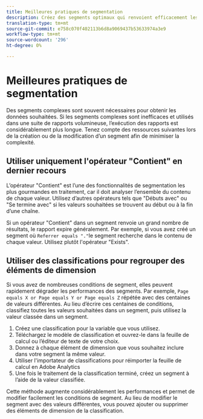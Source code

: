 ```yaml
---
title: Meilleures pratiques de segmentation
description: Créez des segments optimaux qui renvoient efficacement les données.
translation-type: tm+mt
source-git-commit: e758c070f402113b6d8a9069437b53633974a3e9
workflow-type: tm+mt
source-wordcount: '296'
ht-degree: 0%

---
```



# Meilleures pratiques de segmentation

Des segments complexes sont souvent nécessaires pour obtenir les données souhaitées. Si les segments complexes sont inefficaces et utilisés dans une suite de rapports volumineuse, l’exécution des rapports est considérablement plus longue. Tenez compte des ressources suivantes lors de la création ou de la modification d’un segment afin de minimiser la complexité.

## Utiliser uniquement l&#39;opérateur &quot;Contient&quot; en dernier recours

L’opérateur &quot;Contient&quot; est l’une des fonctionnalités de segmentation les plus gourmandes en traitement, car il doit analyser l’ensemble du contenu de chaque valeur. Utilisez d’autres opérateurs tels que &quot;Débuts avec&quot; ou &quot;Se termine avec&quot; si les valeurs souhaitées se trouvent au début ou à la fin d’une chaîne.

Si un opérateur &quot;Contient&quot; dans un segment renvoie un grand nombre de résultats, le rapport expire généralement. Par exemple, si vous avez créé un segment où `Referrer equals "."`le segment recherche dans le contenu de chaque valeur. Utilisez plutôt l&#39;opérateur &quot;Exists&quot;.

## Utiliser des classifications pour regrouper des éléments de dimension

Si vous avez de nombreuses conditions de segment, elles peuvent rapidement dégrader les performances des segments. Par exemple, `Page equals X or Page equals Y or Page equals Z` répétée avec des centaines de valeurs différentes. Au lieu d’écrire ces centaines de conditions, classifiez toutes les valeurs souhaitées dans un segment, puis utilisez la valeur classée dans un segment.

1. Créez une classification pour la variable que vous utilisez.
2. Téléchargez le modèle de classification et ouvrez-le dans la feuille de calcul ou l’éditeur de texte de votre choix.
3. Donnez à chaque élément de dimension que vous souhaitez inclure dans votre segment la même valeur.
4. Utiliser l&#39;importateur de classifications pour réimporter la feuille de calcul en Adobe Analytics
5. Une fois le traitement de la classification terminé, créez un segment à l’aide de la valeur classifiée.

Cette méthode augmente considérablement les performances et permet de modifier facilement les conditions de segment. Au lieu de modifier le segment avec des valeurs différentes, vous pouvez ajouter ou supprimer des éléments de dimension de la classification.
